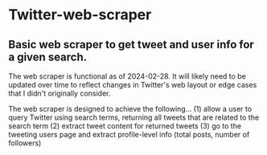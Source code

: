 # Twitter-web-scraper
## Basic web scraper to get tweet and user info for a given search. 

The web scraper is functional as of 2024-02-28. It will likely need to be updated over time to reflect changes in Twitter's web layout or edge cases that I didn't originally consider.

The web scraper is designed to achieve the following...
  (1) allow a user to query Twitter using search terms, returning all tweets that are related to the search term
  (2) extract tweet content for returned tweets
  (3) go to the tweeting users page and extract profile-level info (total posts, number of followers)

